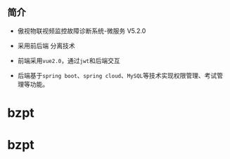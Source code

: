 ## 简介

- 傲视物联视频监控故障诊断系统-微服务  V5.2.0

- 采用前后端 分离技术

- 前端采用`vue2.0`，通过`jwt`和后端交互

- 后端基于`spring boot`、`spring cloud`、`MySQL`等技术实现权限管理、考试管理等功能。

# bzpt
# bzpt
